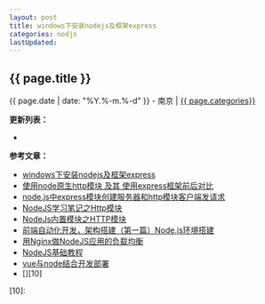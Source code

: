 ```yaml
---
layout: post
title: windows下安装nodejs及框架express
categories: nodjs
lastUpdated:
---
```


## {{ page.title }}

{{ page.date | date: "%Y.%-m.%-d" }} - 南京 | <a href="/archive#{{ page.categories }}">{{ page.categories}}</a>



**更新列表：**

*



**参考文章：**

* [windows下安装nodejs及框架express][1]
* [使用node原生http模块 及其 使用express框架前后对比][2]
* [node.js中express模块创建服务器和http模块客户端发请求][3]
* [NodeJS学习笔记之Http模块][4]
* [NodeJs内置模块之HTTP模块][5]
* [前端自动化开发，架构搭建（第一篇）Node.js环境搭建][6]
* [用Nginx做NodeJS应用的负载均衡][7]
* [NodeJS基础教程][8]
* [vue与node结合开发部署][9]
* [][10]


[1]: https://jingyan.baidu.com/article/456c463b60fb380a583144a9.html
[2]: https://blog.csdn.net/themagickeyjianan/article/details/84642461
[3]: https://blog.csdn.net/jadeshu/article/details/80796357
[4]: https://www.jb51.net/article/59810.htm
[5]: https://blog.csdn.net/TDCQZD/article/details/82051545
[6]: https://blog.csdn.net/s8460049/article/details/52396399
[7]: https://blog.csdn.net/qq_25537177/article/details/80507134
[8]: http://www.cnblogs.com/liaocheng/p/4532514.html
[9]: https://julytian.github.io/2017/04/06/vue%E4%B8%8Enode%E7%BB%93%E5%90%88%E5%BC%80%E5%8F%91%E9%83%A8%E7%BD%B2/
[10]: 